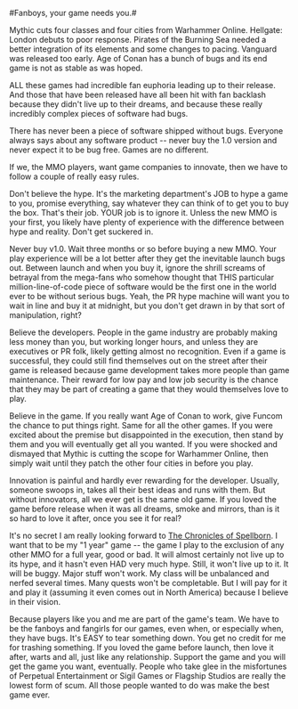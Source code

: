 #Fanboys, your game needs you.#

Mythic cuts four classes and four cities from Warhammer Online. Hellgate: London debuts to poor response. Pirates of the Burning Sea needed a better integration of its elements and some changes to pacing. Vanguard was released too early. Age of Conan has a bunch of bugs and its end game is not as stable as was hoped.

ALL these games had incredible fan euphoria leading up to their release. And those that have been released have all been hit with fan backlash because they didn't live up to their dreams, and because these really incredibly complex pieces of software had bugs.

There has never been a piece of software shipped without bugs. Everyone always says about any software product -- never buy the 1.0 version and never expect it to be bug free. Games are no different.

If we, the MMO players, want game companies to innovate, then we have to follow a couple of really easy rules.

Don't believe the hype. It's the marketing department's JOB to hype a game to you, promise everything, say whatever they can think of to get you to buy the box. That's their job. YOUR job is to ignore it. Unless the new MMO is your first, you likely have plenty of experience with the difference between hype and reality. Don't get suckered in.

Never buy v1.0. Wait three months or so before buying a new MMO. Your play experience will be a lot better after they get the inevitable launch bugs out. Between launch and when you buy it, ignore the shrill screams of betrayal from the mega-fans who somehow thought that THIS particular million-line-of-code piece of software would be the first one in the world ever to be without serious bugs. Yeah, the PR hype machine will want you to wait in line and buy it at midnight, but you don't get drawn in by that sort of manipulation, right?

Believe the developers. People in the game industry are probably making less money than you, but working longer hours, and unless they are executives or PR folk, likely getting almost no recognition. Even if a game is successful, they could still find themselves out on the street after their game is released because game development takes more people than game maintenance. Their reward for low pay and low job security is the chance that they may be part of creating a game that they would themselves love to play.

Believe in the game. If you really want Age of Conan to work, give Funcom the chance to put things right. Same for all the other games. If you were excited about the premise but disappointed in the execution, then stand by them and you will eventually get all you wanted. If you were shocked and dismayed that Mythic is cutting the scope for Warhammer Online, then simply wait until they patch the other four cities in before you play.

Innovation is painful and hardly ever rewarding for the developer. Usually, someone swoops in, takes all their best ideas and runs with them. But without innovators, all we ever get is the same old game. If you loved the game before release when it was all dreams, smoke and mirrors, than is it so hard to love it after, once you see it for real? 

It's no secret I am really looking forward to [The Chronicles of Spellborn](http://tcos.com). I want that to be my "1 year" game -- the game I play to the exclusion of any other MMO for a full year, good or bad. It will almost certainly not live up to its hype, and it hasn't even HAD very much hype. Still, it won't live up to it. It will be buggy. Major stuff won't work. My class will be unbalanced and nerfed several times. Many quests won't be completable. But I will pay for it and play it (assuming it even comes out in North America) because I believe in their vision.

Because players like you and me are part of the game's team. We have to be the fanboys and fangirls for our games, even when, or especially when, they have bugs. It's EASY to tear something down. You get no credit for me for trashing something. If you loved the game before launch, then love it after, warts and all, just like any relationship. Support the game and you will get the game you want, eventually. People who take glee in the misfortunes of Perpetual Entertainment or Sigil Games or Flagship Studios are really the lowest form of scum. All those people wanted to do was make the best game ever.

